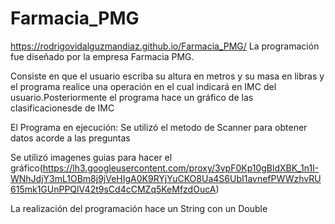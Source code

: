 # Farmacia_PMG
https://rodrigovidalguzmandiaz.github.io/Farmacia_PMG/
La programación fue diseñado por la empresa Farmacia PMG.

Consiste en que el usuario escriba su altura en metros y su masa en libras y el programa realice una operación en el cual indicará en IMC del usuario.Posteriormente el programa hace un gráfico de las clasificacionesde de IMC

El Programa en ejecución:
Se utilizó el metodo de Scanner para obtener datos acorde a las preguntas

Se utilizó imagenes guias para hacer el gráfico(https://lh3.googleusercontent.com/proxy/3vpF0Kp10gBldXBK_1n1I-WNhJdjY3mL1OBm8j9jVeHIgA0K9RYjYuCKO8Ua4S6UbI1avnefPWWzhvRU615mk1GUnPPQlV42t9sCd4cCMZq5KeMfzdOucA)

La realización del programación hace un String con un Double
